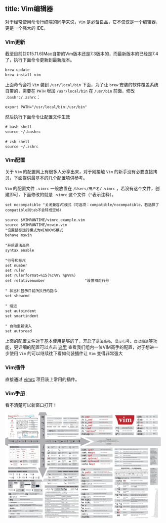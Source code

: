 title: Vim编辑器
---

对于经常使用命令行终端的同学来说，`Vim` 是必备良品，它不仅仅是一个编辑器，更是一个强大的 IDE。

### Vim更新

截至目前(2015.11.6)Mac自带的Vim版本还是7.3版本的，而最新版本的已经是7.4了，执行下面命令更新到最新版本。

```
brew update
brew install vim
```

上面命令会将 `Vim` 装到 `/usr/local/bin` 下面，为了让 `brew` 安装的软件覆盖系统自带的，需要在 `PATH` 增加 `/usr/local/bin` 在 `/usr/bin` 前面，修改 `.bashrc/.zshrc`：

```
export PATH="/usr/local/bin:/usr/bin"
```

然后执行下面命令让配置文件生效

```
# bash shell
source ~/.bashrc

# zsh shell
source ~/.zshrc
```

### Vim配置

关于 `Vim` 的配置网上有很多人分享出来，对于刚接触 `Vim` 的新手没有必要直接拷贝，下面提供最基本的几个配置项供参考。

`Vim` 的配置文件 `.vimrc` 一般放置在 `/Users/用户名/.vimrc` ，若没有这个文件，创建即可，下面修改的就是 `.vimrc` 这个文件（`"`表示注释）。

```
set nocompatible "关闭兼容VI模式（可选项：compatible/nocompatible，若选择了compatible则tab不会转成空格）

source $VIMRUNTIME/vimrc_example.vim
source $VIMRUNTIME/mswin.vim
"设置鼠标运行模式为WINDOWS模式
behave mswin

"开启语法高亮
syntax enable

"行号和标尺
set number
set ruler
set rulerformat=%15(%c%V\ %p%%%)
set relativenumber                  "设置相对行号

" 状态栏显示目前所执行的指令
set showcmd

" 缩进
set autoindent
set smartindent

" 自动重新读入
set autoread

```

上面的配置文件对于基本使用是够的了，开启了`语法高亮`、`显示行号`、`自动缩进`等功能，更详细的配置可以点击 [这里](https://github.com/huangliyn/vimrc/blob/master/_vimrc) 查看我们组内一位VIM高手的配置，对于想进一步使用 `Vim` 的可以继续往下看如何装插件让 `Vim` 变得非常强大

### Vim插件

直接通过 [vimrc](https://github.com/amix/vimrc) 项目装上常用的插件。


### Vim手册

看不清楚可以新窗口打开！

![Vim Cheatsheet](../img/vim.png)
